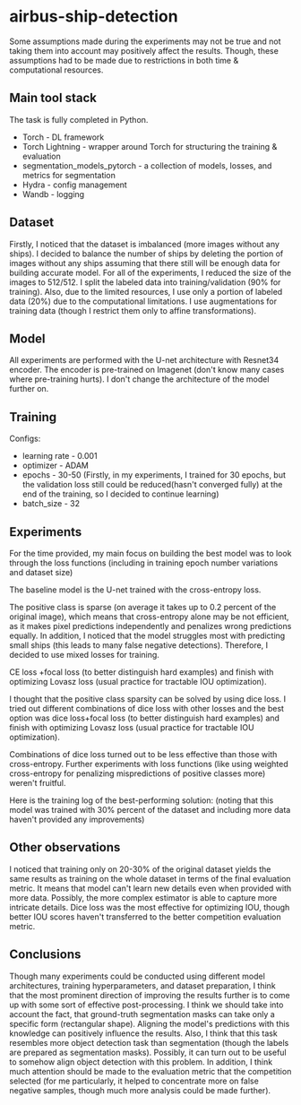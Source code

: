 # airbus-ship-detection

Some assumptions made during the experiments may not be true and not taking them into account may positively affect the results. Though, these assumptions had to be made due to restrictions in both time & computational resources.


## Main tool stack

The task is fully completed in Python.

* Torch - DL framework
* Torch Lightning - wrapper around Torch for structuring the training & evaluation
* segmentation_models_pytorch - a collection of models, losses, and metrics for segmentation
* Hydra - config management
* Wandb - logging

## Dataset

Firstly, I noticed that the dataset is imbalanced (more images without any ships). I decided to balance the number of ships by deleting the portion of images without any ships assuming that there still will be enough data for building accurate model.
For all of the experiments, I reduced the size of the images to 512/512. I split the labeled data into training/validation (90% for training). Also, due to the limited resources, I use only a portion of labeled data (20%) due to the computational limitations.
I use augmentations for training data (though I restrict them only to affine transformations).

## Model
All experiments are performed with the U-net architecture with Resnet34 encoder. The encoder is pre-trained on Imagenet (don't know many cases where pre-training hurts).
I don't change the architecture of the model further on.

## Training

Configs:

* learning rate - 0.001
* optimizer - ADAM
* epochs - 30-50 (Firstly, in my experiments, I trained for 30 epochs, but the validation loss still could be reduced(hasn't converged fully) at the end of the training, so I decided to continue learning)
* batch_size - 32

## Experiments
For the time provided, my main focus on building the best model was to look through the loss functions (including in training epoch number variations and dataset size)

The baseline model is the U-net trained with the cross-entropy loss. 

The positive class is sparse (on average it takes up to 0.2 percent of the original image), which means that cross-entropy alone may be not efficient, as it makes pixel predictions independently and
penalizes wrong predictions equally. In addition, I noticed that the model struggles most with predicting small ships (this leads to many false negative detections). Therefore, I decided to use mixed losses for training.

CE loss +focal loss (to better distinguish hard examples) and finish with optimizing Lovasz loss (usual practice for tractable IOU optimization).

I thought that the positive class sparsity can be solved by using dice loss. I tried out different combinations of dice loss with other losses and the best option was
dice loss+focal loss (to better distinguish hard examples) and finish with optimizing Lovasz loss (usual practice for tractable IOU optimization).

Combinations of dice loss turned out to be less effective than those with cross-entropy. Further experiments with loss functions (like using weighted cross-entropy for penalizing mispredictions of positive classes more) weren't fruitful.

Here is the training log of the best-performing solution: (noting that this model was trained with 30% percent of the dataset and including more data haven't provided any improvements)






## Other observations

I noticed that training only on 20-30% of the original dataset yields the same results as training on the whole dataset in terms of the final evaluation metric. It means that model can't learn new details even when provided with more data. Possibly, the more complex estimator is able to capture more intricate details.
Dice loss was the most effective for optimizing IOU, though better IOU scores haven't transferred to the better competition evaluation metric.


## Conclusions
Though many experiments could be conducted using different model architectures, training hyperparameters, and dataset preparation, I think that the most prominent direction of improving 
the results further is to come up with some sort of effective post-processing. I think we should take into account the fact, that ground-truth segmentation masks can take only a specific form (rectangular shape).
Aligning the model's predictions with this knowledge can positively influence the results. Also, I think that this task resembles more object detection task than segmentation (though the labels are prepared as segmentation masks). Possibly, it can turn out to be useful to somehow align object detection with this problem.
In addition, I think much attention should be made to the evaluation metric that the competition selected (for me particularly, it helped to concentrate more on false negative samples, though much more analysis could be made further).





